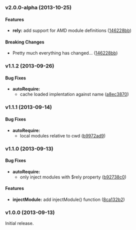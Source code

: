 <a name="v2.0.0-alpha"></a>
### v2.0.0-alpha (2013-10-25)

#### Features
* **rely:** add support for AMD module definitions ([146228bb](http://github.com/gordonml/node-rely/commit/146228bbaf26f08469cf512ac6da6fa9ad244b09))


#### Breaking Changes

*  Pretty much everything has changed...
 ([146228bb](http://github.com/gordonml/node-rely/commit/146228bbaf26f08469cf512ac6da6fa9ad244b09))

<a name="v1.1.2"></a>
### v1.1.2 (2013-09-26)

#### Bug Fixes

* **autoRequire:**
  * cache loaded implentation against name ([a8ec3870](http://github.com/gordonml/node-rely/commit/a8ec38702164dfac062725298a8a6e390f3b12bd))


<a name="v1.1.1"></a>
### v1.1.1 (2013-09-14)

#### Bug Fixes

* **autoRequire:**
  * local modules relative to cwd ([b9972ad9](http://github.com/gordonml/node-rely/commit/b9972ad99bf19950b61f202c2c0890d71afb43e0))

<a name="v1.1.0"></a>
### v1.1.0 (2013-09-13)

#### Bug Fixes

* **autoRequire:**
  * only inject modules with $rely property ([b92738c0](http://github.com/gordonml/node-rely/commit/b92738c028fa034b19052fb60be750abe05e380a))

<a name="v1.0.0"></a>
#### Features

* **injectModule:** add injectModule() function ([8ca132b2](http://github.com/gordonml/node-rely/commit/8ca132b26fe7b5021c0a8a6f8fc409db8573e816))


### v1.0.0 (2013-09-13)
Initial release.
